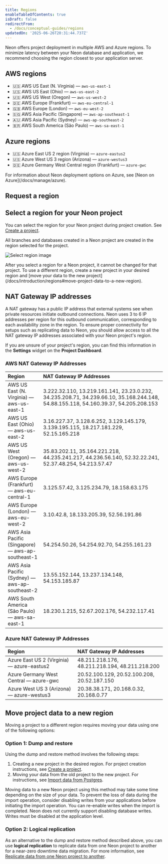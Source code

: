 ```yaml
---
title: Regions
enableTableOfContents: true
isDraft: false
redirectFrom:
  - /docs/conceptual-guides/regions
updatedOn: '2025-06-26T20:31:44.737Z'
---
```


Neon offers project deployment in multiple AWS and Azure regions. To minimize latency between your Neon database and application, we recommend choosing the region closest to your application server.

## AWS regions

- 🇺🇸 AWS US East (N. Virginia) &mdash; `aws-us-east-1`
- 🇺🇸 AWS US East (Ohio) &mdash; `aws-us-east-2`
- 🇺🇸 AWS US West (Oregon) &mdash; `aws-us-west-2`
- 🇩🇪 AWS Europe (Frankfurt) &mdash; `aws-eu-central-1`
- 🇬🇧 AWS Europe (London) &mdash; `aws-eu-west-2`
- 🇸🇬 AWS Asia Pacific (Singapore) &mdash; `aws-ap-southeast-1`
- 🇦🇺 AWS Asia Pacific (Sydney) &mdash; `aws-ap-southeast-2`
- 🇧🇷 AWS South America (São Paulo) &mdash; `aws-sa-east-1`

## Azure regions

- 🇺🇸 Azure East US 2 region (Virginia) &mdash; `azure-eastus2`
- 🇺🇸 Azure West US 3 region (Arizona) &mdash; `azure-westus3`
- 🇩🇪 Azure Germany West Central region (Frankfurt) &mdash; `azure-gwc`

<Admonition type="note" title="Deployment options on azure">
For information about Neon deployment options on Azure, see [Neon on Azure](/docs/manage/azure).
</Admonition>

## Request a region

<RequestForm type="region" />

## Select a region for your Neon project

You can select the region for your Neon project during project creation. See [Create a project](/docs/manage/projects#create-a-project).

All branches and databases created in a Neon project are created in the region selected for the project.

![Select region image](/docs/introduction/project_creation_regions.png)

<Admonition type="note">
After you select a region for a Neon project, it cannot be changed for that project. To use a different region, create a new project in your desired region and [move your data to the new project](/docs/introduction/regions#move-project-data-to-a-new-region).
</Admonition>

## NAT Gateway IP addresses

A NAT gateway has a public IP address that external systems see when private resources initiate outbound connections. Neon uses 3 to 6 IP addresses per region for this outbound communication, corresponding to each availability zone in the region. To ensure proper connectivity for setups such as replicating data to Neon, you should allow access to all the NAT gateway IP addresses associated with your Neon project's region.

If you are unsure of your project's region, you can find this information in the **Settings** widget on the **Project Dashboard**.

### AWS NAT Gateway IP Addresses

| Region                                            | NAT Gateway IP Addresses                                                                                                            |
| :------------------------------------------------ | :---------------------------------------------------------------------------------------------------------------------------------- |
| AWS US East (N. Virginia) — aws-us-east-1         | 3.222.32.110, 13.219.161.141, 23.23.0.232, 34.235.208.71, 34.239.66.10, 35.168.244.148, 54.88.155.118, 54.160.39.37, 54.205.208.153 |
| AWS US East (Ohio) — aws-us-east-2                | 3.16.227.37, 3.128.6.252, 3.129.145.179, 3.139.195.115, 18.217.181.229, 52.15.165.218                                               |
| AWS US West (Oregon) — aws-us-west-2              | 35.83.202.11, 35.164.221.218, 44.235.241.217, 44.236.56.140, 52.32.22.241, 52.37.48.254, 54.213.57.47                               |
| AWS Europe (Frankfurt) — aws-eu-central-1         | 3.125.57.42, 3.125.234.79, 18.158.63.175                                                                                            |
| AWS Europe (London) — aws-eu-west-2               | 3.10.42.8, 18.133.205.39, 52.56.191.86                                                                                              |
| AWS Asia Pacific (Singapore) — aws-ap-southeast-1 | 54.254.50.26, 54.254.92.70, 54.255.161.23                                                                                           |
| AWS Asia Pacific (Sydney) — aws-ap-southeast-2    | 13.55.152.144, 13.237.134.148, 54.153.185.87                                                                                        |
| AWS South America (São Paulo) — aws-sa-east-1     | 18.230.1.215, 52.67.202.176, 54.232.117.41                                                                                          |

### Azure NAT Gateway IP Addresses

| Region                                     | NAT Gateway IP Addresses                       |
| :----------------------------------------- | :--------------------------------------------- |
| Azure East US 2 (Virginia) — azure-eastus2 | 48.211.218.176, 48.211.218.194, 48.211.218.200 |
| Azure Germany West Central — azure-gwc     | 20.52.100.129, 20.52.100.208, 20.52.187.150    |
| Azure West US 3 (Arizona) — azure-westus3  | 20.38.38.171, 20.168.0.32, 20.168.0.77         |

## Move project data to a new region

Moving a project to a different region requires moving your data using one of the following options:

### Option 1: Dump and restore

Using the dump and restore method involves the following steps:

1. Creating a new project in the desired region. For project creation instructions, see [Create a project](/docs/manage/projects#create-a-project).
1. Moving your data from the old project to the new project. For instructions, see [Import data from Postgres](/docs/import/migrate-from-postgres).

Moving data to a new Neon project using this method may take some time depending on the size of your data. To prevent the loss of data during the import operation, consider disabling writes from your applications before initiating the import operation. You can re-enable writes when the import is completed. Neon does not currently support disabling database writes. Writes must be disabled at the application level.

### Option 2: Logical replication

As an alternative to the dump and restore method described above, you can use **logical replication** to replicate data from one Neon project to another for a near-zero downtime data migration. For more information, see [Replicate data from one Neon project to another](/docs/guides/logical-replication-neon-to-neon).

<NeedHelp/>
